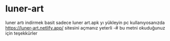 # luner-art
luner artı indirmek basit sadece luner art.apk yı yükleyin pc kullanıyosanızda
https://luner-art.netlify.app/ sitesini açmanız yeterli
-# bu metni okuduğunuz için teşekkürler
